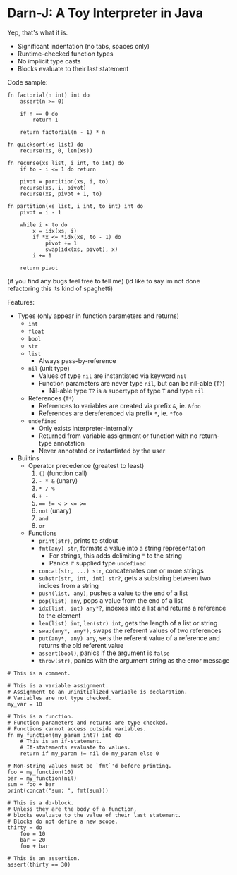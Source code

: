# Darn-J: A Toy Interpreter in Java

Yep, that's what it is.

- Significant indentation (no tabs, spaces only)
- Runtime-checked function types
- No implicit type casts
- Blocks evaluate to their last statement

Code sample:

```
fn factorial(n int) int do
    assert(n >= 0)

    if n == 0 do
        return 1
    
    return factorial(n - 1) * n
```

```
fn quicksort(xs list) do
    recurse(xs, 0, len(xs))

fn recurse(xs list, i int, to int) do
    if to - i <= 1 do return

    pivot = partition(xs, i, to)
    recurse(xs, i, pivot)
    recurse(xs, pivot + 1, to)

fn partition(xs list, i int, to int) int do
    pivot = i - 1

    while i < to do
        x = idx(xs, i)
        if *x <= *idx(xs, to - 1) do
            pivot += 1
            swap(idx(xs, pivot), x)
        i += 1
    
    return pivot
```

(if you find any bugs feel free to tell me)
(id like to say im not done refactoring this its kind of spaghetti)

Features:

- Types (only appear in function parameters and returns)
    - `int`
    - `float`
    - `bool`
    - `str`
    - `list`
        - Always pass-by-reference
    - `nil` (unit type)
        - Values of type `nil` are instantiated via keyword `nil`
        - Function parameters are never type `nil`, but can be nil-able (`T?`)
            - Nil-able type `T?` is a supertype of type `T` and type `nil`
    - References (`T*`)
        - References to variables are created via prefix `&`, ie. `&foo`
        - References are dereferenced via prefix `*`, ie. `*foo`
    - `undefined`
        - Only exists interpreter-internally
        - Returned from variable assignment or function with no return-type annotation 
        - Never annotated or instantiated by the user
- Builtins
    - Operator precedence (greatest to least)
        1. `()` (function call)
        2. `- * &` (unary)
        3. `* / %`
        4. `+ -`
        5. `== != < > <= >=`
        6. `not` (unary)
        7. `and`
        8. `or`
    - Functions
        - `print(str)`, prints to stdout
        - `fmt(any) str`, formats a value into a string representation
	        - For strings, this adds delimiting `"` to the string
	        - Panics if supplied type `undefined`
		- `concat(str, ...) str`, concatenates one or more strings
		- `substr(str, int, int) str?`, gets a substring between two indices from a string
		- `push(list, any)`, pushes a value to the end of a list
		- `pop(list) any`, pops a value from the end of a list
		- `idx(list, int) any*?`, indexes into a list and returns a reference to the element
		- `len(list) int`, `len(str) int`, gets the length of a list or string
		- `swap(any*, any*)`, swaps the referent values of two references
		- `put(any*, any) any`, sets the referent value of a reference and returns the old referent value
		- `assert(bool)`, panics if the argument is `false`
		- `throw(str)`, panics with the argument string as the error message

```
# This is a comment.

# This is a variable assignment.
# Assignment to an uninitialized variable is declaration.
# Variables are not type checked.
my_var = 10

# This is a function.
# Function parameters and returns are type checked.
# Functions cannot access outside variables.
fn my_function(my_param int?) int do
    # This is an if-statement.
    # If-statements evaluate to values.
    return if my_param != nil do my_param else 0

# Non-string values must be `fmt`'d before printing.
foo = my_function(10)
bar = my_function(nil)
sum = foo + bar
print(concat("sum: ", fmt(sum)))

# This is a do-block.
# Unless they are the body of a function,
# blocks evaluate to the value of their last statement.
# Blocks do not define a new scope.
thirty = do
    foo = 10
    bar = 20
    foo + bar

# This is an assertion.
assert(thirty == 30)
```
